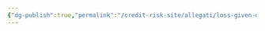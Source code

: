 ```yaml
---
{"dg-publish":true,"permalink":"/credit-risk-site/allegati/loss-given-default-lgd-2023-05-20-17-47-16-excalidraw/","tags":["excalidraw"]}
---
```

<style> .container {font-family: sans-serif; text-align: center;} .button-wrapper button {z-index: 1;height: 40px; width: 100px; margin: 10px;padding: 5px;} .excalidraw .App-menu_top .buttonList { display: flex;} .excalidraw-wrapper { height: 800px; margin: 50px; position: relative;} :root[dir="ltr"] .excalidraw .layer-ui__wrapper .zen-mode-transition.App-menu_bottom--transition-left {transform: none;} </style><script src="https://cdn.jsdelivr.net/npm/react@17/umd/react.production.min.js"></script><script src="https://cdn.jsdelivr.net/npm/react-dom@17/umd/react-dom.production.min.js"></script><script type="text/javascript" src="https://cdn.jsdelivr.net/npm/@excalidraw/excalidraw@0/dist/excalidraw.production.min.js"></script><div id="Loss_given_default_(LGD)_2023-05-20_1747.16.excalidraw.md"></div><script>(function(){const InitialData={"type":"excalidraw","version":2,"source":"https://excalidraw.com","elements":[{"type":"image","version":12,"versionNonce":1878900386,"isDeleted":false,"id":"ORBBNiL0b5FAJaEfOgQgU","fillStyle":"hachure","strokeWidth":1,"strokeStyle":"solid","roughness":1,"opacity":100,"angle":0,"x":-130.7098617553711,"y":-57.92632293701172,"strokeColor":"transparent","backgroundColor":"transparent","width":217,"height":58,"seed":372228130,"groupIds":[],"roundness":null,"boundElements":[],"updated":1684597640867,"link":null,"locked":false,"status":"pending","fileId":"8ed4839f19ee54c53ea105fc4e42056ece808752","scale":[1,1]},{"type":"arrow","version":91,"versionNonce":320851454,"isDeleted":false,"id":"3uKBf9zposbnPgJhaPIUO","fillStyle":"hachure","strokeWidth":1,"strokeStyle":"solid","roughness":1,"opacity":100,"angle":0,"x":88.62837982177737,"y":-87.0669037433462,"strokeColor":"#000000","backgroundColor":"transparent","width":134.37461853027347,"height":47.43531799316406,"seed":1221696098,"groupIds":[],"roundness":{"type":2},"boundElements":[],"updated":1684597900295,"link":null,"locked":false,"startBinding":{"elementId":"jFrnCbxt","focus":-0.39401971220786103,"gap":17.527122497558594},"endBinding":null,"lastCommittedPoint":null,"startArrowhead":null,"endArrowhead":"arrow","points":[[0,0],[-67.35955810546884,-14.416044559876454],[-134.37461853027347,33.01927343328761]]},{"type":"text","version":205,"versionNonce":269782306,"isDeleted":false,"id":"jFrnCbxt","fillStyle":"hachure","strokeWidth":1,"strokeStyle":"solid","roughness":1,"opacity":100,"angle":0,"x":106.155502319336,"y":-128.95695495605466,"strokeColor":"#000000","backgroundColor":"transparent","width":200.0614790482955,"height":84.09363865080894,"seed":1129352958,"groupIds":[],"roundness":null,"boundElements":[{"id":"3uKBf9zposbnPgJhaPIUO","type":"arrow"}],"updated":1684597900295,"link":null,"locked":false,"fontSize":13.56349010496919,"fontFamily":1,"text":"Valore del bond in percentuale\nrispetto al valore finale.\nValore finale 100\nValore sul mercato 60\nQuindi 0.6","rawText":"Valore del bond in percentuale\nrispetto al valore finale.\nValore finale 100\nValore sul mercato 60\nQuindi 0.6","baseline":79.09363865080894,"textAlign":"left","verticalAlign":"top","containerId":null,"originalText":"Valore del bond in percentuale\nrispetto al valore finale.\nValore finale 100\nValore sul mercato 60\nQuindi 0.6"},{"id":"4o5G5SJffdUX60RZEr10L","type":"arrow","x":151.39514610984114,"y":52.836554885840535,"width":90.29122092507103,"height":64.17088709187306,"angle":0,"strokeColor":"#000000","backgroundColor":"transparent","fillStyle":"hachure","strokeWidth":1,"strokeStyle":"solid","roughness":1,"opacity":100,"groupIds":[],"roundness":{"type":2},"seed":306566782,"version":58,"versionNonce":850199970,"isDeleted":false,"boundElements":null,"updated":1684597903063,"link":null,"locked":false,"points":[[0,0],[-49.12905606356534,-9.066683434202552],[-90.29122092507103,-64.17088709187306]],"lastCommittedPoint":null,"startBinding":{"elementId":"h7lFVLSz","focus":-0.796856563333705,"gap":6.639071377840949},"endBinding":null,"startArrowhead":null,"endArrowhead":"arrow"},{"id":"h7lFVLSz","type":"text","x":158.03421748768207,"y":38.75330318104136,"width":123.14074707031253,"height":19.60839921501792,"angle":0,"strokeColor":"#000000","backgroundColor":"transparent","fillStyle":"hachure","strokeWidth":1,"strokeStyle":"solid","roughness":1,"opacity":100,"groupIds":[],"roundness":null,"seed":1405293410,"version":55,"versionNonce":1804498238,"isDeleted":false,"boundElements":[{"id":"4o5G5SJffdUX60RZEr10L","type":"arrow"}],"updated":1684597903062,"link":null,"locked":false,"text":"Tasso risk free","rawText":"Tasso risk free","fontSize":15.686719372014338,"fontFamily":1,"textAlign":"left","verticalAlign":"top","baseline":13.608399215017918,"containerId":null,"originalText":"Tasso risk free"}],"appState":{"theme":"light","viewBackgroundColor":"#ffffff","currentItemStrokeColor":"#000000","currentItemBackgroundColor":"transparent","currentItemFillStyle":"hachure","currentItemStrokeWidth":1,"currentItemStrokeStyle":"solid","currentItemRoughness":1,"currentItemOpacity":100,"currentItemFontFamily":1,"currentItemFontSize":20,"currentItemTextAlign":"left","currentItemStartArrowhead":null,"currentItemEndArrowhead":"arrow","scrollX":152.54936877163968,"scrollY":348.65051234852183,"zoom":{"value":1.1},"currentItemRoundness":"round","gridSize":null,"colorPalette":{}},"files":{}};InitialData.scrollToContent=true;App=()=>{const e=React.useRef(null),t=React.useRef(null),[n,i]=React.useState({width:void 0,height:void 0});return React.useEffect(()=>{i({width:t.current.getBoundingClientRect().width,height:t.current.getBoundingClientRect().height});const e=()=>{i({width:t.current.getBoundingClientRect().width,height:t.current.getBoundingClientRect().height})};return window.addEventListener("resize",e),()=>window.removeEventListener("resize",e)},[t]),React.createElement(React.Fragment,null,React.createElement("div",{className:"excalidraw-wrapper",ref:t},React.createElement(ExcalidrawLib.Excalidraw,{ref:e,width:n.width,height:n.height,initialData:InitialData,viewModeEnabled:!0,zenModeEnabled:!0,gridModeEnabled:!1})))},excalidrawWrapper=document.getElementById("Loss_given_default_(LGD)_2023-05-20_1747.16.excalidraw.md");ReactDOM.render(React.createElement(App),excalidrawWrapper);})();</script>